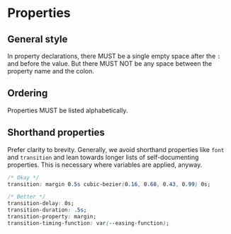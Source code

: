 # Properties

## General style

In property declarations, there MUST be a single empty space after the `:` and before the value. But there MUST NOT be any space between the property name and the colon.

## Ordering

Properties MUST be listed alphabetically.

## Shorthand properties

Prefer clarity to brevity. Generally, we avoid shorthand properties like `font` and `transition` and lean towards longer lists of self-documenting properties. This is necessary where variables are applied, anyway.

```css
/* Okay */
transition: margin 0.5s cubic-bezier(0.16, 0.68, 0.43, 0.99) 0s;

/* Better */
transition-delay: 0s;
transition-duration: .5s;
transition-property: margin;
transition-timing-function: var(--easing-function);
```
